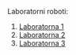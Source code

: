 Laboratorni roboti:

1. [Laboratorna 1](https://github.com/RoffyMonsta/Lomovatskyi)
2. [Laboratorna 2](https://github.com/RoffyMonsta/Lomovatskyi/tree/master/lab_2)
3. [Laboratorna 3](https://github.com/RoffyMonsta/Lomovatskyi/tree/master/lab_3)
